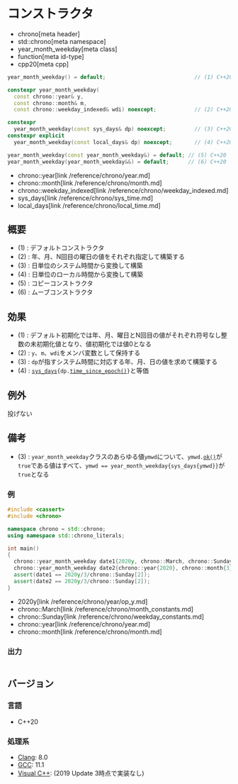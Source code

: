 # コンストラクタ
* chrono[meta header]
* std::chrono[meta namespace]
* year_month_weekday[meta class]
* function[meta id-type]
* cpp20[meta cpp]

```cpp
year_month_weekday() = default;                            // (1) C++20

constexpr year_month_weekday(
  const chrono::year& y,
  const chrono::month& m,
  const chrono::weekday_indexed& wdi) noexcept;            // (2) C++20

constexpr
  year_month_weekday(const sys_days& dp) noexcept;         // (3) C++20
constexpr explicit
  year_month_weekday(const local_days& dp) noexcept;       // (4) C++20

year_month_weekday(const year_month_weekday&) = default; // (5) C++20
year_month_weekday(year_month_weekday&&) = default;      // (6) C++20
```
* chrono::year[link /reference/chrono/year.md]
* chrono::month[link /reference/chrono/month.md]
* chrono::weekday_indexed[link /reference/chrono/weekday_indexed.md]
* sys_days[link /reference/chrono/sys_time.md]
* local_days[link /reference/chrono/local_time.md]

## 概要
- (1) : デフォルトコンストラクタ
- (2) : 年、月、N回目の曜日の値をそれぞれ指定して構築する
- (3) : 日単位のシステム時間から変換して構築
- (4) : 日単位のローカル時間から変換して構築
- (5) : コピーコンストラクタ
- (6) : ムーブコンストラクタ


## 効果
- (1) : デフォルト初期化では年、月、曜日とN回目の値がそれぞれ符号なし整数の未初期化値となり、値初期化では値0となる
- (2) : `y`、`m`、`wdi`をメンバ変数として保持する
- (3) : `dp`が指すシステム時間に対応する年、月、日の値を求めて構築する
- (4) : [`sys_days`](/reference/chrono/sys_time.md)`{dp.`[`time_since_epoch()`](/reference/chrono/time_point/time_since_epoch.md)`}`と等価


## 例外
投げない


## 備考
- (3) : `year_month_weekday`クラスのあらゆる値`ymwd`について、`ymwd.`[`ok()`](ok.md)が`true`である値はすべて、`ymwd == year_month_weekday{sys_days{ymwd}}`が`true`となる


### 例
```cpp example
#include <cassert>
#include <chrono>

namespace chrono = std::chrono;
using namespace std::chrono_literals;

int main()
{
  chrono::year_month_weekday date1{2020y, chrono::March, chrono::Sunday[2]};
  chrono::year_month_weekday date2{chrono::year{2020}, chrono::month{3}, chrono::Sunday[2]};
  assert(date1 == 2020y/3/chrono::Sunday[2]);
  assert(date2 == 2020y/3/chrono::Sunday[2]);
}
```
* 2020y[link /reference/chrono/year/op_y.md]
* chrono::March[link /reference/chrono/month_constants.md]
* chrono::Sunday[link /reference/chrono/weekday_constants.md]
* chrono::year[link /reference/chrono/year.md]
* chrono::month[link /reference/chrono/month.md]

### 出力
```
```

## バージョン
### 言語
- C++20

### 処理系
- [Clang](/implementation.md#clang): 8.0
- [GCC](/implementation.md#gcc): 11.1
- [Visual C++](/implementation.md#visual_cpp): (2019 Update 3時点で実装なし)

